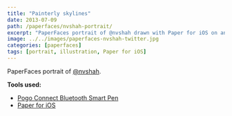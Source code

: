 ```yaml
---
title: "Painterly skylines"
date: 2013-07-09
path: /paperfaces/nvshah-portrait/
excerpt: "PaperFaces portrait of @nvshah drawn with Paper for iOS on an iPad."
image: ../../images/paperfaces-nvshah-twitter.jpg
categories: [paperfaces]
tags: [portrait, illustration, Paper for iOS]
---
```


PaperFaces portrait of [@nvshah](https://twitter.com/nvshah).

**Tools used:**

- [Pogo Connect Bluetooth Smart Pen](https://www.amazon.com/gp/product/B009K448L4/ref=as_li_ss_tl?ie=UTF8&camp=1789&creative=390957&creativeASIN=B009K448L4&linkCode=as2&tag=mademist-20)
- [Paper for iOS](https://paper.bywetransfer.com/)
